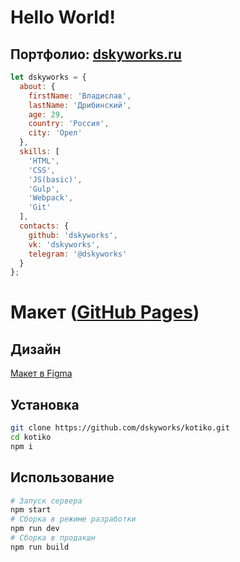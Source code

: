 # Hello World!

## Портфолио: [dskyworks.ru](http://dskyworks.ru)

```javascript
let dskyworks = {
  about: {
    firstName: 'Владислав',
    lastName: 'Дрибинский',
    age: 29,
    country: 'Россия',
    city: 'Орел'
  },
  skills: [
    'HTML',
    'CSS',
    'JS(basic)',
    'Gulp',
    'Webpack',
    'Git'
  ],
  contacts: {
    github: 'dskyworks',
    vk: 'dskyworks',
    telegram: '@dskyworks'
  }
};
```
# Макет ([GitHub Pages](https://dskyworks.github.io/kotiko/dist/))

## Дизайн
[Макет в Figma](https://www.figma.com/file/E3fXe44KkZWdQ69ha1ExEy/%5BPublished%5D%5BRU%5D-%C2%AB%D0%9A%D0%BE%D1%82%D0%B8%D0%BA%D0%BE%C2%BB?node-id=0%3A1)
## Установка

``` bash
git clone https://github.com/dskyworks/kotiko.git
cd kotiko
npm i
```

## Использование
``` bash
# Запуск сервера
npm start
# Сборка в режиме разработки
npm run dev
# Сборка в продакшн
npm run build
```
